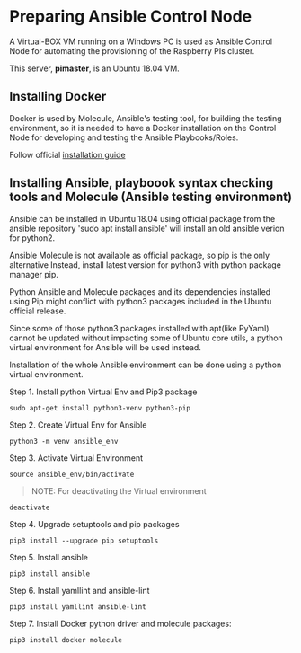 # Preparing Ansible Control Node

A Virtual-BOX VM running on a Windows PC is used as Ansible Control Node for automating the provisioning of the Raspberry PIs cluster.

This server, **pimaster**, is an Ubuntu 18.04 VM.

## Installing Docker

Docker is used by Molecule, Ansible's testing tool, for building the testing environment, so it is needed to have a Docker installation on the Control Node for developing and testing the Ansible Playbooks/Roles.

Follow official [installation guide](https://docs.docker.com/engine/install/ubuntu/)

## Installing Ansible, playboook syntax checking tools and Molecule (Ansible testing environment)

Ansible can be installed in Ubuntu 18.04 using official package from the ansible repository 'sudo apt install ansible' will install an old ansible verion for python2.

Ansible Molecule is not available as official package, so pip is the only alternative
Instead, install latest version for python3 with python package manager pip.

Python Ansible and Molecule packages and its dependencies installed using Pip might conflict with python3 packages included in the Ubuntu official release.

Since some of those python3 packages installed with apt(like PyYaml) cannot be updated without impacting some of Ubuntu core utils, a python virtual environment for Ansible will be used instead.

Installation of the whole Ansible environment can be done using a python virtual environment.

Step 1. Install python Virtual Env and Pip3 package

    sudo apt-get install python3-venv python3-pip

Step 2. Create Virtual Env for Ansible

    python3 -m venv ansible_env

Step 3. Activate Virtual Environment

    source ansible_env/bin/activate
	
> NOTE: For deactivating the Virtual environment

	deactivate

Step 4. Upgrade setuptools and pip packages

    pip3 install --upgrade pip setuptools
	
Step 5. Install ansible

    pip3 install ansible

Step 6. Install yamllint and ansible-lint

    pip3 install yamllint ansible-lint

Step 7. Install Docker python driver and molecule packages:

    pip3 install docker molecule
